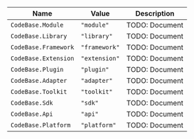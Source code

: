 | Name | Value | Description |
| ---- | ----- | ----------- |
| `CodeBase.Module` | `"module"` | TODO: Document |
| `CodeBase.Library` | `"library"` | TODO: Document |
| `CodeBase.Framework` | `"framework"` | TODO: Document |
| `CodeBase.Extension` | `"extension"` | TODO: Document |
| `CodeBase.Plugin` | `"plugin"` | TODO: Document |
| `CodeBase.Adapter` | `"adapter"` | TODO: Document |
| `CodeBase.Toolkit` | `"toolkit"` | TODO: Document |
| `CodeBase.Sdk` | `"sdk"` | TODO: Document |
| `CodeBase.Api` | `"api"` | TODO: Document |
| `CodeBase.Platform` | `"platform"` | TODO: Document |
